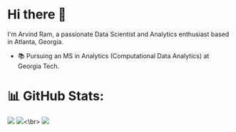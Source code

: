 # Hi there 👋  
I'm Arvind Ram, a passionate Data Scientist and Analytics enthusiast based in Atlanta, Georgia.  
- 📚 Pursuing an MS in Analytics (Computational Data Analytics) at Georgia Tech.

# 📊 GitHub Stats:
![](https://github-readme-stats.vercel.app/api?username=Arvind2002&theme=tokyonight&hide_border=false&include_all_commits=false&count_private=false)
![](https://github-readme-streak-stats.herokuapp.com/?user=Arvind2002&theme=tokyonight&hide_border=false)<\br>
![](https://github-readme-stats.vercel.app/api/top-langs/?username=Arvind2002&theme=tokyonight&hide_border=false&include_all_commits=false&count_private=false&layout=compact)


<!--
**Arvind2002/Arvind2002** is a ✨ _special_ ✨ repository because its `README.md` (this file) appears on your GitHub profile.

Here are some ideas to get you started:

- 🔭 I’m currently working on ...
- 🌱 I’m currently learning ...
- 👯 I’m looking to collaborate on ...
- 🤔 I’m looking for help with ...
- 💬 Ask me about ...
- 📫 How to reach me: ...
- 😄 Pronouns: ...
- ⚡ Fun fact: ...
-->
